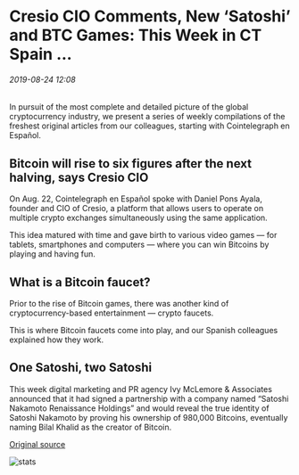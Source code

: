 # Cresio CIO Comments, New ‘Satoshi’ and BTC Games: This Week in CT Spain ...

###### 2019-08-24 12:08

In pursuit of the most complete and detailed picture of the global cryptocurrency industry, we present a series of weekly compilations of the freshest original articles from our colleagues, starting with Cointelegraph en Español.

## Bitcoin will rise to six figures after the next halving, says Cresio CIO

On Aug. 22, Cointelegraph en Español spoke with Daniel Pons Ayala, founder and CIO of Cresio, a platform that allows users to operate on multiple crypto exchanges simultaneously using the same application.

This idea matured with time and gave birth to various video games — for tablets, smartphones and computers — where you can win Bitcoins by playing and having fun.

## What is a Bitcoin faucet?

Prior to the rise of Bitcoin games, there was another kind of cryptocurrency-based entertainment — crypto faucets.

This is where Bitcoin faucets come into play, and our Spanish colleagues explained how they work.

## One Satoshi, two Satoshi

This week digital marketing and PR agency Ivy McLemore & Associates announced that it had signed a partnership with a company named “Satoshi Nakamoto Renaissance Holdings” and would reveal the true identity of Satoshi Nakamoto by proving his ownership of 980,000 Bitcoins, eventually naming Bilal Khalid as the creator of Bitcoin.

[Original source](https://cointelegraph.com/news/cresio-cio-comments-new-satoshi-and-btc-games-this-week-in-ct-spain)

![stats](https://c.statcounter.com/11760860/0/a89fa40b/1/ "stats")